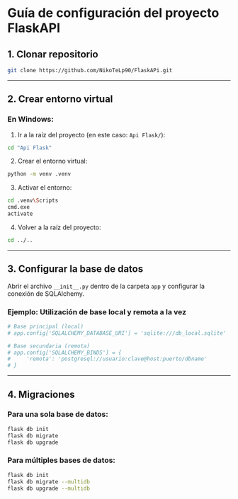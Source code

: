 # Guía de configuración del proyecto FlaskAPI

## 1. Clonar repositorio

```bash
git clone https://github.com/NikoTeLp90/FlaskAPi.git
```

---

## 2. Crear entorno virtual

### En Windows:

1. Ir a la raíz del proyecto (en este caso: `Api Flask/`):

```bash
cd "Api Flask"
```

2. Crear el entorno virtual:

```bash
python -m venv .venv
```

3. Activar el entorno:

```bash
cd .venv\Scripts
cmd.exe
activate
```

4. Volver a la raíz del proyecto:

```bash
cd ../..
```

---

## 3. Configurar la base de datos

Abrir el archivo `__init__.py` dentro de la carpeta `app` y configurar la conexión de SQLAlchemy.

### Ejemplo: Utilización de base local y remota a la vez

```python
# Base principal (local)
# app.config['SQLALCHEMY_DATABASE_URI'] = 'sqlite:///db_local.sqlite'

# Base secundaria (remota)
# app.config['SQLALCHEMY_BINDS'] = {
#     'remota': 'postgresql://usuario:clave@host:puerto/dbname'
# }

```

---

## 4. Migraciones

### Para una sola base de datos:

```bash
flask db init
flask db migrate
flask db upgrade
```

### Para múltiples bases de datos:

```bash
flask db init
flask db migrate --multidb
flask db upgrade --multidb
```
